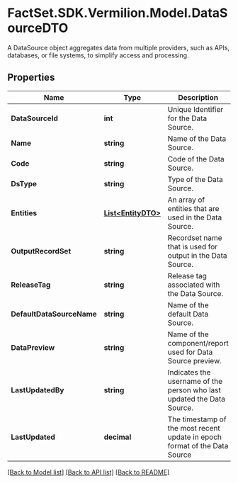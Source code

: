 # FactSet.SDK.Vermilion.Model.DataSourceDTO
A DataSource object aggregates data from multiple providers, such as APIs, databases, or file systems, to simplify access and processing.

## Properties

Name | Type | Description | Notes
------------ | ------------- | ------------- | -------------
**DataSourceId** | **int** | Unique Identifier for the Data Source. | [optional] 
**Name** | **string** | Name of the Data Source. | [optional] 
**Code** | **string** | Code of the Data Source. | [optional] 
**DsType** | **string** | Type of the Data Source. | [optional] 
**Entities** | [**List&lt;EntityDTO&gt;**](EntityDTO.md) | An array of entities that are used in the Data Source. | [optional] 
**OutputRecordSet** | **string** | Recordset name that is used for output in the Data Source. | [optional] 
**ReleaseTag** | **string** | Release tag associated with the Data Source. | [optional] 
**DefaultDataSourceName** | **string** | Name of the default Data Source. | [optional] 
**DataPreview** | **string** | Name of the component/report used for Data Source preview. | [optional] 
**LastUpdatedBy** | **string** | Indicates the username of the person who last updated the Data Source. | [optional] 
**LastUpdated** | **decimal** | The timestamp of the most recent update in epoch format of the Data Source | [optional] 

[[Back to Model list]](../README.md#documentation-for-models) [[Back to API list]](../README.md#documentation-for-api-endpoints) [[Back to README]](../README.md)

